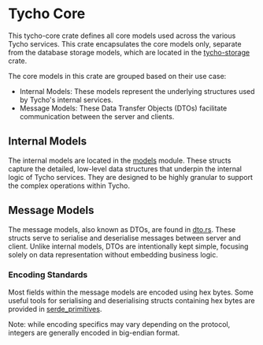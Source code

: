 # Tycho Core

This tycho-core crate defines all core models used across the various Tycho services. This crate encapsulates the core models only, separate from the database storage models, which are located in the [tycho-storage](../tycho-storage/) crate.

The core models in this crate are grouped based on their use case:
- Internal Models: These models represent the underlying structures used by Tycho's internal services.
- Message Models: These Data Transfer Objects (DTOs) facilitate communication between the server and clients.

## Internal Models

The internal models are located in the [models](./src/models/) module. These structs capture the detailed, low-level data structures that underpin the internal logic of Tycho services. They are designed to be highly granular to support the complex operations within Tycho.

## Message Models

The message models, also known as DTOs, are found in [dto.rs](./src/dto.rs). These structs serve to serialise and deserialise messages between server and client. Unlike internal models, DTOs are intentionally kept simple, focusing solely on data representation without embedding business logic.

### Encoding Standards

Most fields within the message models are encoded using hex bytes. Some useful tools for serialising and deserialising structs containing hex bytes are provided in [serde_primitives](./src/serde_primitives.rs). 

Note: while encoding specifics may vary depending on the protocol, integers are generally encoded in big-endian format.